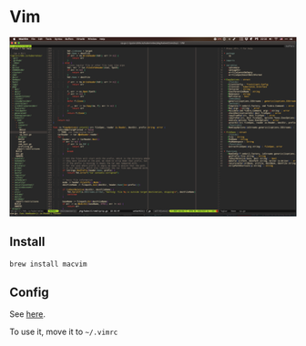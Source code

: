 # Vim

![screenshot](./screenshot.png)

## Install

```sh
brew install macvim
```

## Config

See [here](./vimrc).

To use it, move it to `~/.vimrc`
